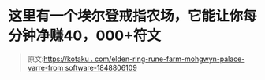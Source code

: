 # 这里有一个埃尔登戒指农场，它能让你每分钟净赚40，000+符文

> 原文:[https://kotaku . com/elden-ring-rune-farm-mohgwyn-palace-varre-from software-1848806109](https://kotaku.com/elden-ring-rune-farm-mohgwyn-palace-varre-fromsoftware-1848806109)